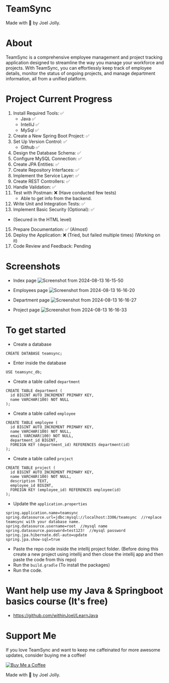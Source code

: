 # TeamSync
Made with 💖 by Joel Jolly.

# About
TeamSync is a comprehensive employee management and project tracking application designed to streamline the way you manage your workforce and projects. With TeamSync, you can effortlessly keep track of employee details, monitor the status of ongoing projects, and manage department information, all from a unified platform.

# Project Current Progress
1. Install Required Tools: ✅
   * Java ✅
   * IntelliJ ✅
   * MySql ✅
3. Create a New Spring Boot Project: ✅ 
4. Set Up Version Control: ✅
   * Github ✅
6. Design the Database Schema: ✅ 
7. Configure MySQL Connection: ✅ 
8. Create JPA Entities: ✅ 
9. Create Repository Interfaces: ✅ 
10. Implement the Service Layer: ✅ 
11. Create REST Controllers: ✅ 
12. Handle Validation: ✅ 
13. Test with Postman: ❌ (Have conducted few tests)
    * Able to get info from the backend.
15. Write Unit and Integration Tests: ✅ 
16. Implement Basic Security (Optional): ✅
  * (Secured in the HTML level)
15. Prepare Documentation: ✅ (Almost)
16. Deploy the Application: ❌ (Tried, but failed multiple times) (Working on it)
17. Code Review and Feedback: Pending

# Screenshots
* Index page
![Screenshot from 2024-08-13 16-15-50](https://github.com/user-attachments/assets/184e26a5-ede0-4c51-bfe9-63a578a64f54)

* Employees page
![Screenshot from 2024-08-13 16-16-20](https://github.com/user-attachments/assets/bf514576-89d7-496c-88a7-85f8f9c73141)

* Department page
![Screenshot from 2024-08-13 16-16-27](https://github.com/user-attachments/assets/1a7e38b2-d3ec-458b-a32f-4e520b617f5c)

* Project page
![Screenshot from 2024-08-13 16-16-33](https://github.com/user-attachments/assets/7d68f10b-aabf-4f47-8e50-1cf9a06dc67e)

# To get started
* Create a database
```
CREATE DATABASE teamsync;
```
* Enter inside the database
```
USE teamsync_db;
```

* Create a table called `department`

```
CREATE TABLE department (
  id BIGINT AUTO_INCREMENT PRIMARY KEY,
  name VARCHAR(100) NOT NULL
);
```

* Create a table called `employee`
```
CREATE TABLE employee (
  id BIGINT AUTO_INCREMENT PRIMARY KEY,
  name VARCHAR(100) NOT NULL,
  email VARCHAR(100) NOT NULL,
  department_id BIGINT,
  FOREIGN KEY (department_id) REFERENCES department(id)
);
```
* Create a table called `project`
```
CREATE TABLE project (
  id BIGINT AUTO_INCREMENT PRIMARY KEY,
  name VARCHAR(100) NOT NULL,
  description TEXT,
  employee_id BIGINT,
  FOREIGN KEY (employee_id) REFERENCES employee(id)
);
```
* Update the `application.properties`
```
spring.application.name=teamsync
spring.datasource.url=jdbc:mysql://localhost:3306/teamsync  //replace teamsync with your database name.
spring.datasource.username=root  //mysql name
spring.datasource.password=test123!  //mysql password
spring.jpa.hibernate.ddl-auto=update
spring.jpa.show-sql=true
```
* Paste the repo code inside the intellij project folder. (Before doing this create a new project using intellij and then close the intellij app and then paste the code from this repo)
* Run the `build.gradle` (To install the packages)
* Run the code.

# Want help use my Java & Springboot basics course (It's free)
* https://github.com/withinJoel/LearnJava

# Support Me
If you love TeamSync and want to keep me caffeinated for more awesome updates, consider buying me a coffee!

[![Buy Me a Coffee](https://img.shields.io/badge/Buy%20Me%20a%20Coffee-Donate-orange?style=for-the-badge&logo=buy-me-a-coffee)](https://www.buymeacoffee.com/withinjoel)

Made with 💖 by Joel Jolly.
